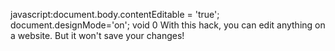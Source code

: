 javascript:document.body.contentEditable = 'true'; document.designMode='on'; void 0
With this hack, you can edit anything on a website. But it won't save your changes!
